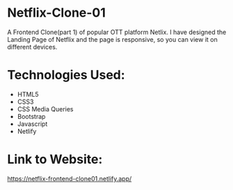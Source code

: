 # Netflix-Clone-01
A Frontend Clone(part 1) of popular OTT platform Netlix. I have designed the Landing Page of Netflix and the page is responsive, so you can view it on different devices. 

# Technologies Used:
* HTML5
* CSS3
* CSS Media Queries
* Bootstrap
* Javascript
* Netlify

# Link to Website:
https://netflix-frontend-clone01.netlify.app/
